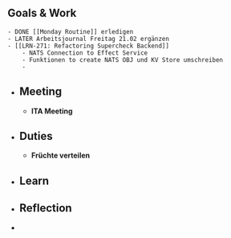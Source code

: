 ## Goals & Work
	- DONE [[Monday Routine]] erledigen
	- LATER Arbeitsjournal Freitag 21.02 ergänzen
	- [[LRN-271: Refactoring Supercheck Backend]]
		- NATS Connection to Effect Service
		- Funktionen to create NATS OBJ und KV Store umschreiben
		-
- ## Meeting
	- **ITA Meeting**
- ## Duties
	- **Früchte verteilen**
- ## Learn
- ## Reflection
-
